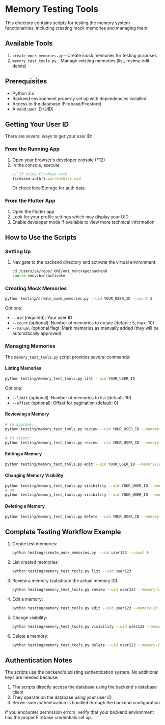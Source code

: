 # Memory Testing Tools

This directory contains scripts for testing the memory system functionalities, including creating mock memories and managing them.

## Available Tools

1. `create_mock_memories.py` - Create mock memories for testing purposes
2. `memory_test_tools.py` - Manage existing memories (list, review, edit, delete)

## Prerequisites

- Python 3.x
- Backend environment properly set up with dependencies installed
- Access to the database (Firebase/Firestore)
- A valid user ID (UID)

## Getting Your User ID

There are several ways to get your user ID:

### From the Running App
1. Open your browser's developer console (F12)
2. In the console, execute:
   ```javascript
   // If using Firebase auth
   firebase.auth().currentUser.uid
   ```
   Or check localStorage for auth data.

### From the Flutter App
1. Open the Flutter app
2. Look for your profile settings which may display your UID
3. Enable developer mode if available to view more technical information

## How to Use the Scripts

### Setting Up

1. Navigate to the backend directory and activate the virtual environment:
   ```bash
   cd /Users/pk/repo/_OMI/omi_monorepo/backend
   source venv/bin/activate
   ```

### Creating Mock Memories

```bash
python testing/create_mock_memories.py --uid YOUR_USER_ID --count 5
```

Options:
- `--uid` (required): Your user ID
- `--count` (optional): Number of memories to create (default: 5, max: 10)
- `--manual` (optional flag): Mark memories as manually added (they will be automatically approved)

### Managing Memories

The `memory_test_tools.py` script provides several commands:

#### Listing Memories
```bash
python testing/memory_test_tools.py list --uid YOUR_USER_ID
```

Options:
- `--limit` (optional): Number of memories to list (default: 10)
- `--offset` (optional): Offset for pagination (default: 0)

#### Reviewing a Memory
```bash
# To approve:
python testing/memory_test_tools.py review --uid YOUR_USER_ID --memory-id MEMORY_ID --approve

# To reject:
python testing/memory_test_tools.py review --uid YOUR_USER_ID --memory-id MEMORY_ID --reject
```

#### Editing a Memory
```bash
python testing/memory_test_tools.py edit --uid YOUR_USER_ID --memory-id MEMORY_ID --content "New memory content"
```

#### Changing Memory Visibility
```bash
python testing/memory_test_tools.py visibility --uid YOUR_USER_ID --memory-id MEMORY_ID --visibility public
# OR
python testing/memory_test_tools.py visibility --uid YOUR_USER_ID --memory-id MEMORY_ID --visibility private
```

#### Deleting a Memory
```bash
python testing/memory_test_tools.py delete --uid YOUR_USER_ID --memory-id MEMORY_ID
```

## Complete Testing Workflow Example

1. Create test memories:
   ```bash
   python testing/create_mock_memories.py --uid user123 --count 5
   ```

2. List created memories:
   ```bash
   python testing/memory_test_tools.py list --uid user123
   ```

3. Review a memory (substitute the actual memory ID):
   ```bash
   python testing/memory_test_tools.py review --uid user123 --memory-id abc123 --approve
   ```

4. Edit a memory:
   ```bash
   python testing/memory_test_tools.py edit --uid user123 --memory-id abc123 --content "My updated memory content"
   ```

5. Change visibility:
   ```bash
   python testing/memory_test_tools.py visibility --uid user123 --memory-id abc123 --visibility private
   ```

6. Delete a memory:
   ```bash
   python testing/memory_test_tools.py delete --uid user123 --memory-id abc123
   ```

## Authentication Notes

The scripts use the backend's existing authentication system. No additional keys are needed because:

1. The scripts directly access the database using the backend's database client
2. They operate on the database using your user ID
3. Server-side authentication is handled through the backend configuration

If you encounter permission errors, verify that your backend environment has the proper Firebase credentials set up.